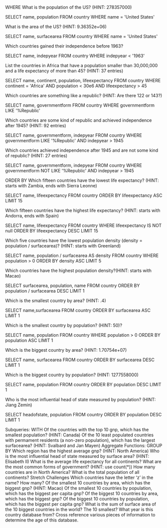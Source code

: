 WHERE
What is the population of the US? (HINT: 278357000)

SELECT name, population
FROM country
WHERE name = 'United States'

What is the area of the US? (HINT: 9.36352e+06)

SELECT name, surfacearea
FROM country
WHERE name = 'United States'

Which countries gained their independence before 1963?

SELECT name, indepyear
FROM country
WHERE indepyear < '1963'

List the countries in Africa that have a population smaller than 30,000,000 and a life expectancy of more than 45? (HINT: 37 entries)

SELECT name, continent, population, lifeexpectancy
FROM country
WHERE continent = 'Africa'
AND population < 30e6 
AND lifeexpectancy > 45


Which countries are something like a republic? (HINT: Are there 122 or 143?)

SELECT name, governmentform
FROM country
WHERE governmentform
LIKE '%Republic'


Which countries are some kind of republic and achieved independence after 1945? (HINT: 92 entries)

SELECT name, governmentform, indepyear
FROM country
WHERE governmentform
LIKE '%Republic'
AND indepyear > 1945


Which countries achieved independence after 1945 and are not some kind of republic? (HINT: 27 entries)

SELECT name, governmentform, indepyear
FROM country
WHERE governmentform
NOT LIKE '%Republic'
AND indepyear > 1945


ORDER BY
Which fifteen countries have the lowest life expectancy? (HINT: starts with Zambia, ends with Sierra Leonne)

SELECT name, lifeexpectancy
FROM country
ORDER BY lifeexpectancy ASC
LIMIT 15

Which fifteen countries have the highest life expectancy? (HINT: starts with Andorra, ends with Spain)

SELECT name, lifeexpectancy
FROM country
WHERE lifeexpectancy IS NOT null
ORDER BY lifeexpectancy  DESC
LIMIT 15

Which five countries have the lowest population density (density = population / surfacearea)? (HINT: starts with Greenland)

SELECT  name, population / surfacearea AS density 
FROM country
WHERE population > 0
ORDER BY density ASC
LIMIT 5

Which countries have the highest population density?(HINT: starts with Macao)

SELECT surfacearea, population, name
FROM country
ORDER BY population / surfacearea DESC
LIMIT 1

Which is the smallest country by area? (HINT: .4)

SELECT  name,surfacearea 
FROM country
ORDER BY surfacearea ASC 
LIMIT 1

Which is the smallest country by population? (HINT: 50)?

SELECT  name, population
FROM country
WHERE population > 0
ORDER BY population ASC 
LIMIT 1

Which is the biggest country by area? (HINT: 1.70754e+07)

SELECT  name, surfacearea
FROM country
ORDER BY surfacearea DESC
LIMIT 1

Which is the biggest country by population? (HINT: 1277558000)

SELECT  name, population
FROM country
ORDER BY population DESC
LIMIT 1

Who is the most influential head of state measured by population? (HINT: Jiang Zemin)

SELECT  headofstate, population
FROM country
ORDER BY population DESC
LIMIT 1

Subqueries: WITH
Of the countries with the top 10 gnp, which has the smallest population? (HINT: Canada)
Of the 10 least populated countries with permament residents (a non-zero population), which has the largest surfacearea? (HINT: Svalbard and Jan Mayen)
Aggregate Functions: GROUP BY
Which region has the highest average gnp? (HINT: North America)
Who is the most influential head of state measured by surface area? (HINT: Elisabeth II)
What is the average life expectancy for all continents?
What are the most common forms of government? (HINT: use count(*))
How many countries are in North America?
What is the total population of all continents?
Stretch Challenges
Which countries have the letter ‘z’ in the name? How many?
Of the smallest 10 countries by area, which has the biggest gnp? (HINT: Macao)
Of the smallest 10 countries by population, which has the biggest per capita gnp?
Of the biggest 10 countries by area, which has the biggest gnp?
Of the biggest 10 countries by population, which has the biggest per capita gnp?
What is the sum of surface area of the 10 biggest countries in the world? The 10 smallest?
What year is this country database from? Cross reference various pieces of information to determine the age of this database.
